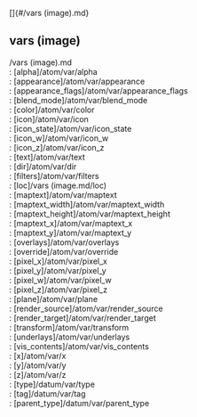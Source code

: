 []{#/vars (image).md}    
## vars (image)    
/vars (image).md    
:   [alpha]/atom/var/alpha    
:   [appearance]/atom/var/appearance    
:   [appearance_flags]/atom/var/appearance_flags    
:   [blend_mode]/atom/var/blend_mode    
:   [color]/atom/var/color    
:   [icon]/atom/var/icon    
:   [icon_state]/atom/var/icon_state    
:   [icon_w]/atom/var/icon_w    
:   [icon_z]/atom/var/icon_z    
:   [text]/atom/var/text    
:   [dir]/atom/var/dir    
:   [filters]/atom/var/filters    
:   [loc]/vars (image.md/loc)    
:   [maptext]/atom/var/maptext    
:   [maptext_width]/atom/var/maptext_width    
:   [maptext_height]/atom/var/maptext_height    
:   [maptext_x]/atom/var/maptext_x    
:   [maptext_y]/atom/var/maptext_y    
:   [overlays]/atom/var/overlays    
:   [override]/atom/var/override    
:   [pixel_x]/atom/var/pixel_x    
:   [pixel_y]/atom/var/pixel_y    
:   [pixel_w]/atom/var/pixel_w    
:   [pixel_z]/atom/var/pixel_z    
:   [plane]/atom/var/plane    
:   [render_source]/atom/var/render_source    
:   [render_target]/atom/var/render_target    
:   [transform]/atom/var/transform    
:   [underlays]/atom/var/underlays    
:   [vis_contents]/atom/var/vis_contents    
:   [x]/atom/var/x    
:   [y]/atom/var/y    
:   [z]/atom/var/z    
:   [type]/datum/var/type    
:   [tag]/datum/var/tag    
:   [parent_type]/datum/var/parent_type  